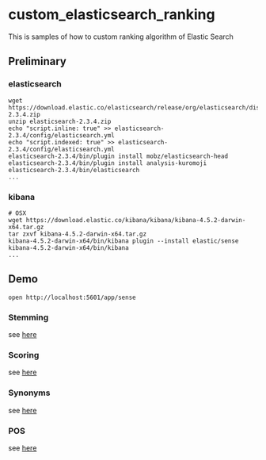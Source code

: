 # custom_elasticsearch_ranking
This is samples of how to custom ranking algorithm of Elastic Search

## Preliminary

### elasticsearch

```
wget https://download.elastic.co/elasticsearch/release/org/elasticsearch/distribution/zip/elasticsearch/2.3.4/elasticsearch-2.3.4.zip
unzip elasticsearch-2.3.4.zip
echo "script.inline: true" >> elasticsearch-2.3.4/config/elasticsearch.yml
echo "script.indexed: true" >> elasticsearch-2.3.4/config/elasticsearch.yml
elasticsearch-2.3.4/bin/plugin install mobz/elasticsearch-head
elasticsearch-2.3.4/bin/plugin install analysis-kuromoji
elasticsearch-2.3.4/bin/elasticsearch
...
```

### kibana

```
# OSX
wget https://download.elastic.co/kibana/kibana/kibana-4.5.2-darwin-x64.tar.gz
tar zxvf kibana-4.5.2-darwin-x64.tar.gz
kibana-4.5.2-darwin-x64/bin/kibana plugin --install elastic/sense
kibana-4.5.2-darwin-x64/bin/kibana
...
```

## Demo

```
open http://localhost:5601/app/sense
```

### Stemming

see [here](http://localhost:5601/app/sense?load_from=https://raw.githubusercontent.com/sosuke-k/custom_elasticsearch_ranking/master/porter_stemming.json)

### Scoring

see [here](http://localhost:5601/app/sense?load_from=https://raw.githubusercontent.com/sosuke-k/custom_elasticsearch_ranking/master/term_statistics.json)

### Synonyms

see [here](http://localhost:5601/app/sense?load_from=https://raw.githubusercontent.com/sosuke-k/custom_elasticsearch_ranking/master/synonym_filter.json)

### POS

see [here](http://localhost:5601/app/sense?load_from=https://raw.githubusercontent.com/sosuke-k/custom_elasticsearch_ranking/master/stop_posfilter.json)
